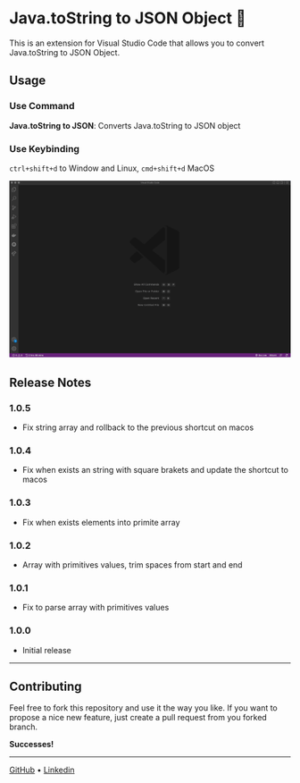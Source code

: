 # Java.toString to JSON Object 🚀

This is an extension for Visual Studio Code that allows you to convert Java.toString to JSON Object.

## Usage 
### Use Command

**Java.toString to JSON**: Converts Java.toString to JSON object

<!-- ![](./images/readme/vscode-javatostring-to-json--from-selection.gif) -->


### Use Keybinding
`ctrl+shift+d` to Window and Linux, `cmd+shift+d` MacOS

![](./images/readme/vscode-javatostring-to-json--from-selection.gif)


<!-- ## Known Issues -->

## Release Notes

### 1.0.5
- Fix string array and rollback to the previous shortcut on macos

### 1.0.4
- Fix when exists an string with square brakets and update the shortcut to macos

### 1.0.3
- Fix when exists elements into primite array

### 1.0.2
- Array with primitives values, trim spaces from start and end

### 1.0.1
- Fix to parse array with primitives values

### 1.0.0
- Initial release

---

## Contributing

Feel free to fork this repository and use it the way you like. If you want to propose a nice new feature, just create a pull request from you forked branch.

**Successes!**

---
[GitHub](https://github.com/bryancondor) •
[Linkedin](https://www.linkedin.com/in/bryancondor/)